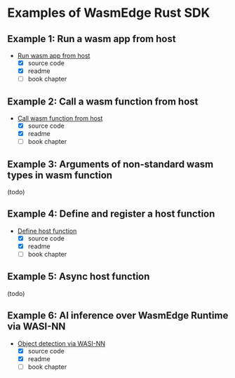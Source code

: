 # Examples of WasmEdge Rust SDK

## Example 1: Run a wasm app from host

- [Run wasm app from host](run-wasm-app-from-host/)
  - [x] source code
  - [x] readme
  - [ ] book chapter

## Example 2: Call a wasm function from host

- [Call wasm function from host](call-func-from-host/README.md)
  - [x] source code
  - [x] readme
  - [ ] book chapter

## Example 3: Arguments of non-standard wasm types in wasm function

(todo)

## Example 4: Define and register a host function

- [Define host function](define-host-func/README.md)
  - [x] source code
  - [x] readme
  - [ ] book chapter

## Example 5: Async host function

(todo)

## Example 6: AI inference over WasmEdge Runtime via WASI-NN

- [Object detection via WASI-NN](object-detection-via-wasinn/README.md)
  - [x] source code
  - [x] readme
  - [ ] book chapter
